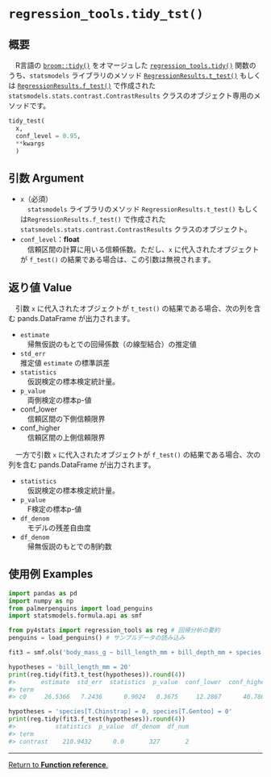 # `regression_tools.tidy_tst()`

## 概要

　R言語の [`broom::tidy()`](https://broom.tidymodels.org/reference/tidy.lm.html) をオマージュした [`regression_tools.tidy()`](https://github.com/Hirototensho/Py4Stats/blob/main/man/tidy.md) 関数のうち、`statsmodels` ライブラリのメソッド [`RegressionResults.t_test()`](https://www.statsmodels.org/dev/generated/statsmodels.regression.linear_model.RegressionResults.t_test.html#statsmodels.regression.linear_model.RegressionResults.t_test) もしくは [`RegressionResults.f_test()`](https://www.statsmodels.org/dev/generated/statsmodels.regression.linear_model.RegressionResults.f_test.html#statsmodels.regression.linear_model.RegressionResults.f_test) で作成された `statsmodels.stats.contrast.ContrastResults` クラスのオブジェクト専用のメソッドです。

```python
tidy_test(
  x, 
  conf_level = 0.95,
  **kwargs
  )
```

## 引数 Argument

- `x`（必須）</br>
　`statsmodels` ライブラリのメソッド `RegressionResults.t_test()` もしくは`RegressionResults.f_test()` で作成された `statsmodels.stats.contrast.ContrastResults` クラスのオブジェクト。
- `conf_level`：**float**</br>
　信頼区間の計算に用いる信頼係数。ただし、`x` に代入されたオブジェクトが `f_test()` の結果である場合は、この引数は無視されます。

## 返り値 Value

　引数 `x` に代入されたオブジェクトが `t_test()` の結果である場合、次の列を含む pands.DataFrame が出力されます。

- `estimate`</br>
　帰無仮説のもとでの回帰係数（の線型結合）の推定値
- `std_err`</br>
  推定値 `estimate` の標準誤差
- `statistics`</br>
　仮説検定の標本検定統計量。
- `p_value`</br>
 　両側検定の標本p-値
- conf_lower</br>
　信頼区間の下側信頼限界
- conf_higher</br>
　信頼区間の上側信頼限界

　一方で引数 `x` に代入されたオブジェクトが `f_test()` の結果である場合、次の列を含む pands.DataFrame が出力されます。

- `statistics`</br>
　仮説検定の標本検定統計量。
- `p_value`</br>
 　F検定の標本p-値
- `df_denom`</br>
　モデルの残差自由度
- `df_denom`</br>
　帰無仮説のもとでの制約数

## 使用例 Examples

```python
import pandas as pd
import numpy as np
from palmerpenguins import load_penguins
import statsmodels.formula.api as smf

from py4stats import regression_tools as reg # 回帰分析の要約
penguins = load_penguins() # サンプルデータの読み込み

fit3 = smf.ols('body_mass_g ~ bill_length_mm + bill_depth_mm + species + sex', data = penguins).fit()
```

```python
hypotheses = 'bill_length_mm = 20'
print(reg.tidy(fit3.t_test(hypotheses)).round(4))
#>       estimate  std_err  statistics  p_value  conf_lower  conf_higher
#> term                                                                 
#> c0     26.5366   7.2436      0.9024   0.3675     12.2867      40.7866
```

```python
hypotheses = 'species[T.Chinstrap] = 0, species[T.Gentoo] = 0'
print(reg.tidy(fit3.f_test(hypotheses)).round(4))
#>           statistics  p_value  df_denom  df_num
#> term                                           
#> contrast    210.9432      0.0       327       2
```

***
[Return to **Function reference**.](https://github.com/Hirototensho/Py4Stats/blob/main/reference.md)
